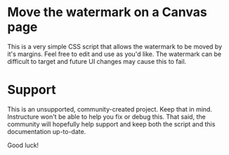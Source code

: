 # Move the watermark on a Canvas page

This is a very simple CSS script that allows the watermark to be moved by it's margins. Feel free to edit and use as you'd like. The watermark can be difficult to target and future UI changes may cause this to fail.

Support
======

This is an unsupported, community-created project. Keep that in mind.
Instructure won't be able to help you fix or debug this. That said, the
community will hopefully help support and keep both the script and this
documentation up-to-date.

Good luck!
